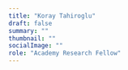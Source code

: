 ```yaml
---
title: "Koray Tahiroglu"
draft: false
summary: ""
thumbnail: ""
socialImage: ""
role: "Academy Research Fellow"
---
```


